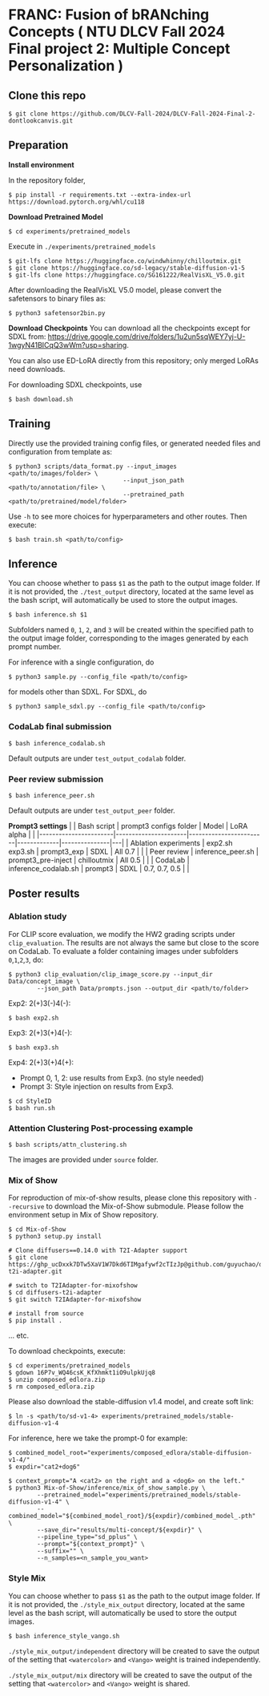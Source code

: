 # FRANC: Fusion of bRANching Concepts ( NTU DLCV Fall 2024 Final project 2: Multiple Concept Personalization )

## Clone this repo
```shell
$ git clone https://github.com/DLCV-Fall-2024/DLCV-Fall-2024-Final-2-dontlookcanvis.git
```

## Preparation

**Install environment**

In the repository folder,
```shell
$ pip install -r requirements.txt --extra-index-url https://download.pytorch.org/whl/cu118
```

**Download Pretrained Model**
```shell
$ cd experiments/pretrained_models
```
Execute in `./experiments/pretrained_models`
```shell
$ git-lfs clone https://huggingface.co/windwhinny/chilloutmix.git
$ git clone https://huggingface.co/sd-legacy/stable-diffusion-v1-5
$ git-lfs clone https://huggingface.co/SG161222/RealVisXL_V5.0.git
```
After downloading the RealVisXL V5.0 model, please convert the safetensors to binary files as:
```shell
$ python3 safetensor2bin.py
```

**Download Checkpoints**
You can download all the checkpoints except for SDXL from: https://drive.google.com/drive/folders/1u2un5sqWEY7yj-U-1wgyN41BICqQ3wWm?usp=sharing.

You can also use ED-LoRA directly from this repository; only merged LoRAs need downloads.

For downloading SDXL checkpoints, use
```shell
$ bash download.sh
```

## Training
Directly use the provided training config files, or generated needed files and configuration from template as:
``` shell
$ python3 scripts/data_format.py --input_images <path/to/images/folder> \
                                --input_json_path <path/to/annotation/file> \
                                --pretrained_path <path/to/pretrained/model/folder>
```
Use ```-h``` to see more choices for hyperparameters and other routes.
Then execute:
```shell
$ bash train.sh <path/to/config>
```

## Inference
You can choose whether to pass `$1` as the path to the output image folder. If it is not provided, the `./test_output` directory, located at the same level as the bash script, will automatically be used to store the output images.
```shell
$ bash inference.sh $1
```
Subfolders named `0`, `1`, `2`, and `3` will be created within the specified path to the output image folder, corresponding to the images generated by each prompt number.

For inference with a single configuration, do
```shell
$ python3 sample.py --config_file <path/to/config>
```
for models other than SDXL. For SDXL, do
```shell
$ python3 sample_sdxl.py --config_file <path/to/config>
```

### CodaLab final submission
```shell
$ bash inference_codalab.sh
```
Default outputs are under ```test_output_codalab``` folder.

### Peer review submission
```shell
$ bash inference_peer.sh
```
Default outputs are under ```test_output_peer``` folder.


**Prompt3 settings**
|                       | Bash script          | prompt3 configs folder | Model       | LoRA alpha    |   |
|-----------------------|----------------------|------------------------|-------------|---------------|---|
| Ablation  experiments | exp2.sh exp3.sh      | prompt3_exp            | SDXL        | All 0.7       |   |
| Peer review           | inference_peer.sh    | prompt3_pre-inject     | chilloutmix | All 0.5       |   |
| CodaLab               | inference_codalab.sh | prompt3                | SDXL        | 0.7, 0.7, 0.5 |   |

## Poster results

### Ablation study

For CLIP score evaluation, we modify the HW2 grading scripts under ```clip_evaluation```. The results are not always the same but close to the score on CodaLab. To evaluate a folder containing images under subfolders ```0```,```1```,```2```,```3```, do:
```shell
$ python3 clip_evaluation/clip_image_score.py --input_dir Data/concept_image \
        --json_path Data/prompts.json --output_dir <path/to/folder>
```

Exp2: 2(+)3(-)4(-):
```shell
$ bash exp2.sh
```

Exp3: 2(+)3(+)4(-):
```shell
$ bash exp3.sh
```

Exp4: 2(+)3(+)4(+):
- Prompt 0, 1, 2: use results from Exp3. (no style needed)
- Prompt 3: Style injection on results from Exp3.
```shell
$ cd StyleID
$ bash run.sh
```

### Attention Clustering Post-processing example
```shell
$ bash scripts/attn_clustering.sh
```
The images are provided under ```source``` folder.

### Mix of Show
For reproduction of mix-of-show results, please clone this repository with ```--recursive``` to download the Mix-of-Show submodule.
Please follow the environment setup in Mix of Show repository.
```shell
$ cd Mix-of-Show
$ python3 setup.py install
    
# Clone diffusers==0.14.0 with T2I-Adapter support
$ git clone https://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p@github.com/guyuchao/diffusers-t2i-adapter.git

# switch to T2IAdapter-for-mixofshow
$ cd diffusers-t2i-adapter
$ git switch T2IAdapter-for-mixofshow

# install from source
$ pip install .
```
... etc.

To download checkpoints, execute:
```shell
$ cd experiments/pretrained_models
$ gdown 16P7v_WQ46csK_KfXhmkt1iO9ulpkUjq8
$ unzip composed_edlora.zip
$ rm composed_edlora.zip
```

Please also download the stable-diffusion v1.4 model, and create soft link:
```shell
$ ln -s <path/to/sd-v1-4> experiments/pretrained_models/stable-diffusion-v1-4
```
For inference, here we take the prompt-0 for example:
```shell
$ combined_model_root="experiments/composed_edlora/stable-diffusion-v1-4/"
$ expdir="cat2+dog6"

$ context_prompt="A <cat2> on the right and a <dog6> on the left."
$ python3 Mix-of-Show/inference/mix_of_show_sample.py \
        --pretrained_model="experiments/pretrained_models/stable-diffusion-v1-4" \
        --combined_model="${combined_model_root}/${expdir}/combined_model_.pth" \
        --save_dir="results/multi-concept/${expdir}" \
        --pipeline_type="sd_pplus" \
        --prompt="${context_prompt}" \
        --suffix="" \
        --n_samples=<n_sample_you_want>
```
### Style Mix
You can choose whether to pass `$1` as the path to the output image folder. If it is not provided, the `./style_mix_output` directory, located at the same level as the bash script, will automatically be used to store the output images.
```bash
$ bash inference_style_vango.sh
```
`./style_mix_output/independent` directory will be created to save the output of the setting that `<watercolor>` and `<Vango>` weight is trained independently.

`./style_mix_output/mix` directory will be created to save the output of the setting that `<watercolor>` and `<Vango>` weight is shared.